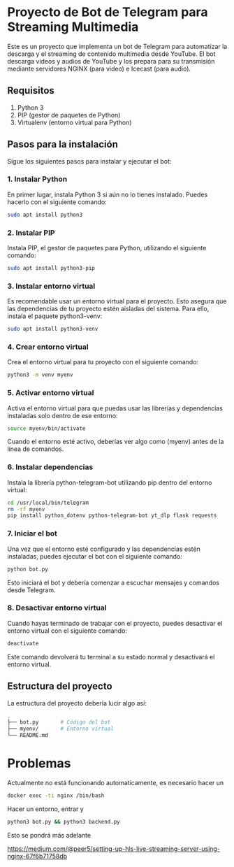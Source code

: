 # Proyecto de Bot de Telegram para Streaming Multimedia

Este es un proyecto que implementa un bot de Telegram para automatizar la descarga y el streaming de contenido multimedia desde YouTube. El bot descarga videos y audios de YouTube y los prepara para su transmisión mediante servidores NGINX (para video) e Icecast (para audio).

## Requisitos

1. Python 3
2. PIP (gestor de paquetes de Python)
3. Virtualenv (entorno virtual para Python)

## Pasos para la instalación

Sigue los siguientes pasos para instalar y ejecutar el bot:

### 1. Instalar Python

En primer lugar, instala Python 3 si aún no lo tienes instalado. Puedes hacerlo con el siguiente comando:

```bash
sudo apt install python3
```

### 2. Instalar PIP

Instala PIP, el gestor de paquetes para Python, utilizando el siguiente comando:

```bash
sudo apt install python3-pip
```

### 3. Instalar entorno virtual

Es recomendable usar un entorno virtual para el proyecto. Esto asegura que las dependencias de tu proyecto estén aisladas del sistema. Para ello, instala el paquete python3-venv:

``` bash
sudo apt install python3-venv
```
### 4. Crear entorno virtual

Crea el entorno virtual para tu proyecto con el siguiente comando:

``` bash
python3 -m venv myenv
```
### 5. Activar entorno virtual

Activa el entorno virtual para que puedas usar las librerías y dependencias instaladas solo dentro de ese entorno:

``` bash
source myenv/bin/activate
```
Cuando el entorno esté activo, deberías ver algo como (myenv) antes de la línea de comandos.

### 6. Instalar dependencias

Instala la librería python-telegram-bot utilizando pip dentro del entorno virtual:

``` bash
cd /usr/local/bin/telegram
rm -rf myenv
pip install python_dotenv python-telegram-bot yt_dlp flask requests
```

### 7. Iniciar el bot

Una vez que el entorno esté configurado y las dependencias estén instaladas, puedes ejecutar el bot con el siguiente comando:

``` bash
python bot.py
```
Esto iniciará el bot y debería comenzar a escuchar mensajes y comandos desde Telegram.

### 8. Desactivar entorno virtual

Cuando hayas terminado de trabajar con el proyecto, puedes desactivar el entorno virtual con el siguiente comando:
``` bash
deactivate
```

Este comando devolverá tu terminal a su estado normal y desactivará el entorno virtual.
## Estructura del proyecto

La estructura del proyecto debería lucir algo así:
``` bash
.
├── bot.py       # Código del bot
├── myenv/       # Entorno virtual
└── README.md
```

# Problemas
Actualmente no está funcionando automaticamente, es necesario hacer un 
``` bash
docker exec -ti nginx /bin/bash 
```
Hacer un entorno, entrar y 
``` bash
python3 bot.py && python3 backend.py
```
Esto se pondrá más adelante 

https://medium.com/@peer5/setting-up-hls-live-streaming-server-using-nginx-67f6b71758db